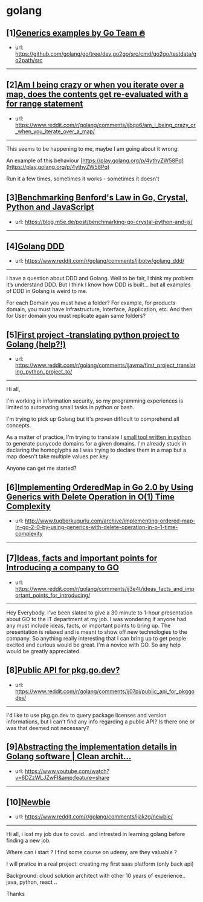 # golang
## [1][Generics examples by Go Team 🔥️](https://www.reddit.com/r/golang/comments/iiuhc1/generics_examples_by_go_team/)
- url: https://github.com/golang/go/tree/dev.go2go/src/cmd/go2go/testdata/go2path/src
---

## [2][Am I being crazy or when you iterate over a map, does the contents get re-evaluated with a for range statement](https://www.reddit.com/r/golang/comments/ijbqo6/am_i_being_crazy_or_when_you_iterate_over_a_map/)
- url: https://www.reddit.com/r/golang/comments/ijbqo6/am_i_being_crazy_or_when_you_iterate_over_a_map/
---
This seems to be happening to me, maybe I am going about it wrong:

An example of this behaviour [https://play.golang.org/p/4ythyZW58Pq](https://play.golang.org/p/4ythyZW58Pq)

Run it a few times, sometimes it works - sometimes it doesn't
## [3][Benchmarking Benford's Law in Go, Crystal, Python and JavaScript](https://www.reddit.com/r/golang/comments/iizrlo/benchmarking_benfords_law_in_go_crystal_python/)
- url: https://blog.m5e.de/post/benchmarking-go-crystal-python-and-js/
---

## [4][Golang DDD](https://www.reddit.com/r/golang/comments/ijbotw/golang_ddd/)
- url: https://www.reddit.com/r/golang/comments/ijbotw/golang_ddd/
---
I have a question about DDD and Golang. Well to be fair, I think my problem it’s understand DDD. But I think I know how DDD is built... but all examples of DDD in Golang is weird to me. 

For each Domain you must have a folder? For example, for products domain, you must have Infrastructure, Interface, Application, etc. And then for User domain you must replicate again same folders?
## [5][First project -translating python project to Golang (help?!)](https://www.reddit.com/r/golang/comments/ijavma/first_project_translating_python_project_to/)
- url: https://www.reddit.com/r/golang/comments/ijavma/first_project_translating_python_project_to/
---
Hi all,

I'm working in information security, so my programming experiences is limited to automating small tasks in python or bash.

I'm trying to pick up Golang but it's proven difficult to comprehend all concepts.

As a matter of practice, I'm trying to translate I [small tool written in python](https://github.com/faun88/punycoder/blob/master/punicoder.py) to generate punycode domains for a given domains. I'm already stuck in declaring the homoglyphs as I was trying to declare them in a map but a map doesn't take multiple values per key.

Anyone can get me started?
## [6][Implementing OrderedMap in Go 2.0 by Using Generics with Delete Operation in O(1) Time Complexity](https://www.reddit.com/r/golang/comments/iiw211/implementing_orderedmap_in_go_20_by_using/)
- url: http://www.tugberkugurlu.com/archive/implementing-ordered-map-in-go-2-0-by-using-generics-with-delete-operation-in-o-1-time-complexity
---

## [7][Ideas, facts and important points for Introducing a company to GO](https://www.reddit.com/r/golang/comments/ij3e4t/ideas_facts_and_important_points_for_introducing/)
- url: https://www.reddit.com/r/golang/comments/ij3e4t/ideas_facts_and_important_points_for_introducing/
---
Hey Everybody. I've been slated to give a 30 minute to 1-hour presentation about GO to the IT department at my job. I was wondering if anyone had any must include ideas, facts, or important points to bring up. The presentation is relaxed and is meant to show off new technologies to the company. So anything really interesting that I can bring up to get people excited and curious would be great. I'm a novice with GO. So any help would be greatly appreciated.
## [8][Public API for pkg.go.dev?](https://www.reddit.com/r/golang/comments/ij07pi/public_api_for_pkggodev/)
- url: https://www.reddit.com/r/golang/comments/ij07pi/public_api_for_pkggodev/
---
I'd like to use pkg.go.dev to query package licenses and version informations, but I can't find any info regarding a public API? Is there one or was that deemed not necessary?
## [9][Abstracting the implementation details in Golang software | Clean archit...](https://www.reddit.com/r/golang/comments/ij9o9i/abstracting_the_implementation_details_in_golang/)
- url: https://www.youtube.com/watch?v=6DZzWLJZwFI&amp;feature=share
---

## [10][Newbie](https://www.reddit.com/r/golang/comments/ijakzg/newbie/)
- url: https://www.reddit.com/r/golang/comments/ijakzg/newbie/
---
Hi all, i lost my job due to covid.. and intrested in learning golang before finding a new job.

Where can i start ? I find some course on udemy, are they valuable ? 

I will pratice in a real project: creating my first saas platform (only back api)

Background: cloud solution architect with other 10 years of experience.. java, python, react .. 

Thanks
